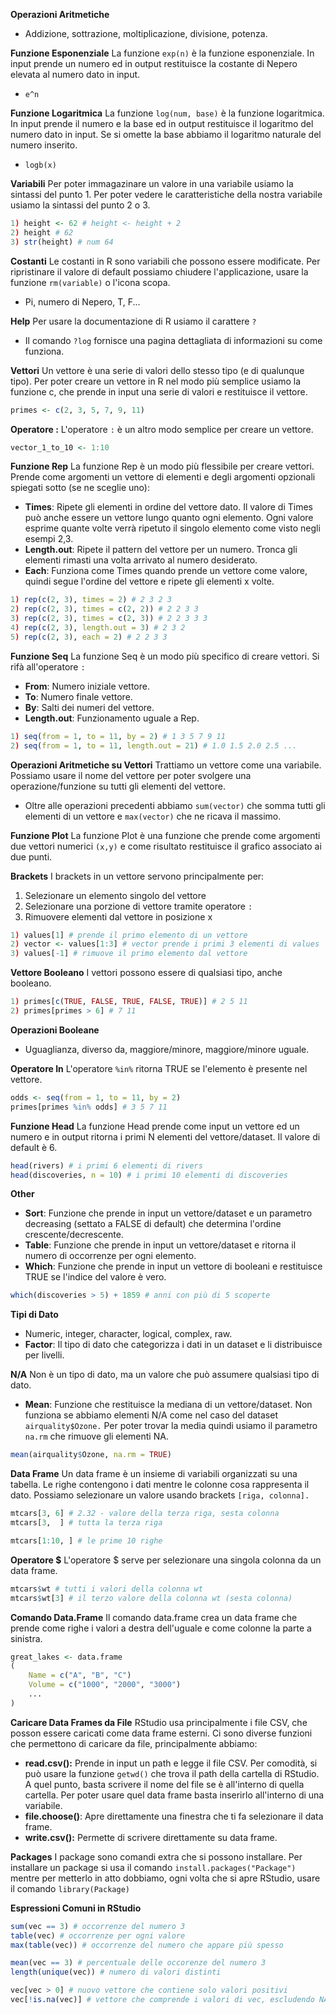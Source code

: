 **Operazioni Aritmetiche**
- Addizione, sottrazione, moltiplicazione, divisione, potenza.

**Funzione Esponenziale**
La funzione `exp(n)` è la funzione esponenziale. In input prende un numero ed in output restituisce la costante di Nepero elevata al numero dato in input.
- `e^n`

**Funzione Logaritmica**
La funzione `log(num, base)` è la funzione logaritmica. In input prende il numero e la base ed in output restituisce il logaritmo del numero dato in input. Se si omette la base abbiamo
il logaritmo naturale del numero inserito.
- `logb(x)`

**Variabili**
Per poter immagazinare un valore in una variabile usiamo la sintassi del punto 1.
Per poter vedere le caratteristiche della nostra variabile usiamo la sintassi del punto 2 o 3.

``` R
1) height <- 62 # height <- height + 2
2) height # 62
3) str(height) # num 64
```

**Costanti**
Le costanti in R sono variabili che possono essere modificate. Per ripristinare il valore di default possiamo chiudere l'applicazione, usare la funzione `rm(variable)` o l'icona scopa.
- Pi, numero di Nepero, T, F...

**Help**
Per usare la documentazione di R usiamo il carattere `?`
- Il comando `?log` fornisce una pagina dettagliata di informazioni su come funziona.

**Vettori**
Un vettore è una serie di valori dello stesso tipo (e di qualunque tipo).
Per poter creare un vettore in R nel modo più semplice usiamo la funzione c, che prende in input una serie di valori e restituisce il vettore.

``` R
primes <- c(2, 3, 5, 7, 9, 11)
```

**Operatore :**
L'operatore `:` è un altro modo semplice per creare un vettore.

``` R
vector_1_to_10 <- 1:10
```

**Funzione Rep**
La funzione Rep è un modo più flessibile per creare vettori. Prende come argomenti un vettore di elementi e degli argomenti opzionali spiegati sotto (se ne sceglie uno):

- **Times**: Ripete gli elementi in ordine del vettore dato. Il valore di Times può anche essere un vettore lungo quanto ogni elemento. Ogni valore esprime quante volte verrà ripetuto il singolo elemento come visto negli esempi 2,3.
- **Length.out**: Ripete il pattern del vettore per un numero. Tronca gli elementi rimasti una volta arrivato al numero desiderato.
- **Each**: Funziona come Times quando prende un vettore come valore, quindi segue l'ordine del vettore e ripete gli elementi x volte.

``` R
1) rep(c(2, 3), times = 2) # 2 3 2 3
2) rep(c(2, 3), times = c(2, 2)) # 2 2 3 3
3) rep(c(2, 3), times = c(2, 3)) # 2 2 3 3 3
4) rep(c(2, 3), length.out = 3) # 2 3 2
5) rep(c(2, 3), each = 2) # 2 2 3 3
```

**Funzione Seq**
La funzione Seq è un modo più specifico di creare vettori. Si rifà all'operatore `:`

- **From**: Numero iniziale vettore.
- **To**: Numero finale vettore.
- **By**: Salti dei numeri del vettore.
- **Length.out**: Funzionamento uguale a Rep.
  
``` R
1) seq(from = 1, to = 11, by = 2) # 1 3 5 7 9 11
2) seq(from = 1, to = 11, length.out = 21) # 1.0 1.5 2.0 2.5 ...
```

**Operazioni Aritmetiche su Vettori**
Trattiamo un vettore come una variabile. Possiamo usare il nome del vettore per poter svolgere una operazione/funzione su tutti gli elementi del vettore.
- Oltre alle operazioni precedenti abbiamo `sum(vector)` che somma tutti gli elementi di un vettore e `max(vector)` che ne ricava il massimo.

**Funzione Plot**
La funzione Plot è una funzione che prende come argomenti due vettori numerici `(x,y)` e come risultato restituisce il grafico associato ai due punti.

**Brackets**
I brackets in un vettore servono principalmente per:
1) Selezionare un elemento singolo del vettore
2) Selezionare una porzione di vettore tramite operatore `:`
3) Rimuovere elementi dal vettore in posizione x

``` R
1) values[1] # prende il primo elemento di un vettore
2) vector <- values[1:3] # vector prende i primi 3 elementi di values
3) values[-1] # rimuove il primo elemento dal vettore
```

**Vettore Booleano**
I vettori possono essere di qualsiasi tipo, anche booleano.

``` R
1) primes[c(TRUE, FALSE, TRUE, FALSE, TRUE)] # 2 5 11
2) primes[primes > 6] # 7 11
```

**Operazioni Booleane**
- Uguaglianza, diverso da, maggiore/minore, maggiore/minore uguale.

**Operatore In**
L'operatore `%in%` ritorna TRUE se l'elemento è presente nel vettore.

``` R
odds <- seq(from = 1, to = 11, by = 2) 
primes[primes %in% odds] # 3 5 7 11
```

**Funzione Head**
La funzione Head prende come input un vettore ed un numero e in output ritorna i primi N elementi del vettore/dataset. Il valore di default è 6.

``` R
head(rivers) # i primi 6 elementi di rivers
head(discoveries, n = 10) # i primi 10 elementi di discoveries
```

**Other**
- **Sort**: Funzione che prende in input un vettore/dataset e un parametro decreasing (settato a FALSE di default) che determina l'ordine crescente/decrescente.
- **Table**: Funzione che prende in input un vettore/dataset e ritorna il numero di occorrenze per ogni elemento.
- **Which**: Funzione che prende in input un vettore di booleani e restituisce TRUE se l'indice del valore è vero.
  
``` R
which(discoveries > 5) + 1859 # anni con più di 5 scoperte
```
  
**Tipi di Dato**
- Numeric, integer, character, logical, complex, raw.
- **Factor**: Il tipo di dato che categorizza i dati in un dataset e li distribuisce per livelli.

**N/A**
Non è un tipo di dato, ma un valore che può assumere qualsiasi tipo di dato.
- **Mean**: Funzione che restituisce la mediana di un vettore/dataset. Non funziona se abbiamo elementi N/A come nel caso del dataset `airquality$Ozone.` Per poter trovar la media quindi usiamo il parametro `na.rm` che rimuove gli elementi NA.

``` R
mean(airquality$Ozone, na.rm = TRUE)
```

**Data Frame**
Un data frame è un insieme di variabili organizzati su una tabella. Le righe contengono i dati
mentre le colonne cosa rappresenta il dato. Possiamo selezionare un valore usando brackets
`[riga, colonna].`

``` R
mtcars[3, 6] # 2.32 - valore della terza riga, sesta colonna
mtcars[3,  ] # tutta la terza riga

mtcars[1:10, ] # le prime 10 righe
```

**Operatore $**
L'operatore $ serve per selezionare una singola colonna da un data frame.

``` R
mtcars$wt # tutti i valori della colonna wt
mtcars$wt[3] # il terzo valore della colonna wt (sesta colonna)
```

**Comando Data.Frame**
Il comando data.frame crea un data frame che prende come righe i valori a destra dell'uguale e come colonne la parte a sinistra.

``` R
great_lakes <- data.frame
(
	Name = c("A", "B", "C")
	Volume = c("1000", "2000", "3000")
	...
)
```

**Caricare Data Frames da File**
RStudio usa principalmente i file CSV, che posson essere caricati come data frame esterni. Ci sono diverse funzioni che permettono di caricare da file, principalmente abbiamo:
- **read.csv():** Prende in input un path e legge il file CSV. Per comodità, si può usare la funzione `getwd()` che trova il path della cartella di RStudio. A quel punto, basta scrivere il nome del file se è all'interno di quella cartella. Per poter usare quel data frame basta inserirlo all'interno di una variabile.
- **file.choose()**: Apre direttamente una finestra che ti fa selezionare il data frame.
- **write.csv():** Permette di scrivere direttamente su data frame.
  
**Packages**
I package sono comandi extra che si possono installare. Per installare un package si usa il comando `install.packages("Package")` mentre per metterlo in atto dobbiamo, ogni volta che si apre RStudio, usare il comando `library(Package)`

**Espressioni Comuni in RStudio**

``` R
sum(vec == 3) # occorrenze del numero 3
table(vec) # occorrenze per ogni valore
max(table(vec)) # occorrenze del numero che appare più spesso

mean(vec == 3) # percentuale delle occorenze del numero 3
length(unique(vec)) # numero di valori distinti

vec[vec > 0] # nuovo vettore che contiene solo valori positivi
vec[!is.na(vec)] # vettore che comprende i valori di vec, escludendo NA
``` 



